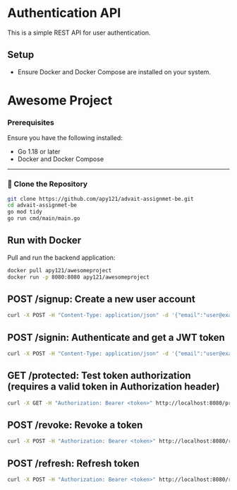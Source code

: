 # Authentication API

This is a simple REST API for user authentication.

## Setup

- Ensure Docker and Docker Compose are installed on your system.

# Awesome Project

### Prerequisites
Ensure you have the following installed:
- Go 1.18 or later
- Docker and Docker Compose
---
### 🔧 Clone the Repository
```bash
git clone https://github.com/apy121/advait-assignmet-be.git
cd advait-assignmet-be
go mod tidy
go run cmd/main/main.go
```

## Run with Docker

Pull and run the backend application:
```bash
docker pull apy121/awesomeproject
docker run -p 8080:8080 apy121/awesomeproject
````

## POST /signup: Create a new user account

```bash
curl -X POST -H "Content-Type: application/json" -d '{"email":"user@example.com", "password":"password123"}' http://localhost:8080/signup
```

## POST /signin: Authenticate and get a JWT token

```bash
curl -X POST -H "Content-Type: application/json" -d '{"email":"user@example.com", "password":"password123"}' http://localhost:8080/signin
```

## GET /protected: Test token authorization (requires a valid token in Authorization header)

```bash
curl -X GET -H "Authorization: Bearer <token>" http://localhost:8080/protected
```

## POST /revoke: Revoke a token

```bash
curl -X POST -H "Authorization: Bearer <token>" http://localhost:8080/revoke
```

## POST /refresh: Refresh token

```bash
curl -X POST -H "Authorization: Bearer <token>" http://localhost:8080/refresh
```